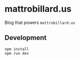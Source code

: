 # mattrobillard.us 

Blog that powers `mattrobillard.us`

## Development

```
npm install 
npm run dev
```